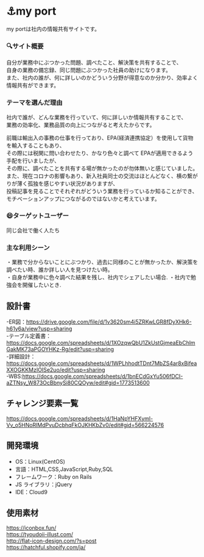 # :anchor:my port
my portは社内の情報共有サイトです。

### :mag:サイト概要

自分が業務中にぶつかった問題、調べたこと、解決策を共有することで、  
自身の業務の備忘録、同じ問題にぶつかった社員の助けになります。  
また、社内の誰が、何に詳しいのかどういう分野が得意なのか分かり、効率よく情報共有ができます。

### テーマを選んだ理由

社内で誰が、どんな業務を行っていて、何に詳しいか情報共有することで、  
業務の効率化、業務品質の向上につながると考えたからです。  

前職は輸出入の事務の仕事を行っており、EPA(経済連携協定）を使用して貨物を輸入することもあり、    
その際には税関に問い合わせたり、かなり色々と調べて EPAが適用できるよう手配を行いましたが、  
その際に、調べたことを共有する場が無かったのが勿体無いと感じていました。    
また、現在コロナの影響もあり、新入社員同士の交流はほとんどなく、横の繋がりが薄く孤独を感じやすい状況がありますが、  
投稿記事を見ることでそれぞれがどういう業務を行っているか知ることができ、  
モチベーションアップにつながるのではないかと考えています。  

### 😄ターゲットユーザー

同じ会社で働く人たち

### 主な利用シーン

・業務で分からないことにぶつかり、過去に同様のことが無かったか、解決策を調べたい時、誰か詳しい人を見つけたい時。  
・自身が業務中に色々調べた結果を残し、社内でシェアしたい場合. 
・社内で勉強会を開催したいとき. 

## 設計書

-ER図：https://drive.google.com/file/d/1v3620sm4i5ZRKwLGR8fDyXHk6-h61y6a/view?usp=sharing  
-テーブル定義書：https://docs.google.com/spreadsheets/d/1XOzqwQbU1ZkUstGjmeaEbChlmGakMK73aPGOYHKz-Rg/edit?usp=sharing  
-詳細設計：https://docs.google.com/spreadsheets/d/1WPLhhodtTDnt7MbZS4ar8xBifeaXXOGKKMzIOISe2uo/edit?usp=sharing  
-WBS:https://docs.google.com/spreadsheets/d/1bnECdGxYu506fDCI-aZTNsy_W873OcBbnySi80CQOyw/edit#gid=1773513600  

## チャレンジ要素一覧
https://docs.google.com/spreadsheets/d/1HaNpYHFXyml-Vv_o5HNoRlMdPvuDcbhqFkOJKHKbZv0/edit#gid=566224576

## 開発環境

- OS：Linux(CentOS)
- 言語：HTML,CSS,JavaScript,Ruby,SQL
- フレームワーク：Ruby on Rails
- JS ライブラリ：jQuery
- IDE：Cloud9

## 使用素材

https://iconbox.fun/  
https://tyoudoii-illust.com/  
http://flat-icon-design.com/?s=post  
https://hatchful.shopify.com/ja/
